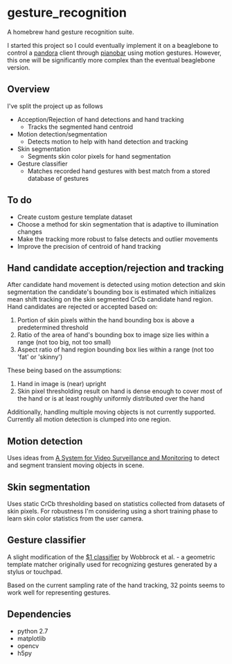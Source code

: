 # gesture_recognition
A homebrew hand gesture recognition suite.

I started this project so I could eventually implement it on a beaglebone to
control a [pandora](http://www.pandora.com/) client through
[pianobar](http://6xq.net/projects/pianobar/) using motion gestures. However,
this one will be significantly more complex than the eventual beaglebone
version.


## Overview
I've split the project up as follows

* Acception/Rejection of hand detections and hand tracking
  * Tracks the segmented hand centroid
* Motion detection/segmentation
  * Detects motion to help with hand detection and tracking
* Skin segmentation
  * Segments skin color pixels for hand segmentation
* Gesture classifier
  * Matches recorded hand gestures with best match from a stored database of
    gestures


## To do
* Create custom gesture template dataset
* Choose a method for skin segmentation that is adaptive to illumination changes
* Make the tracking more robust to false detects and outlier movements
* Improve the precision of centroid of hand tracking


## Hand candidate acception/rejection and tracking
After candidate hand movement is detected using motion detection and skin
segmentation the candidate's bounding box is estimated which initializes mean
shift tracking on the skin segmented CrCb candidate hand region. Hand candidates
are rejected or accepted based on:

1. Portion of skin pixels within the hand bounding box is above a predetermined
   threshold
2. Ratio of the area of hand's bounding box to image size lies within a range
   (not too big, not too small)
3. Aspect ratio of hand region bounding box lies within a range (not too 'fat'
   or 'skinny')

These being based on the assumptions:

1. Hand in image is (near) upright
2. Skin pixel thresholding result on hand is dense enough to cover most of the
   hand or is at least roughly uniformly distributed over the hand

Additionally, handling multiple moving objects is not currently
supported. Currently all motion detection is clumped into one region.


## Motion detection
Uses ideas from
[A System for Video Surveillance and Monitoring](https://www.ri.cmu.edu/pub_files/pub2/collins_robert_2000_1/collins_robert_2000_1.pdf)
to detect and segment transient moving objects in scene.


## Skin segmentation
Uses static CrCb thresholding based on statistics collected from datasets of
skin pixels. For robustness I'm considering using a short training phase to
learn skin color statistics from the user camera.


## Gesture classifier
A slight modification of the
[$1 classifier](http://depts.washington.edu/aimgroup/proj/dollar/) by Wobbrock
et al. - a geometric template matcher originally used for recognizing gestures
generated by a stylus or touchpad.

Based on the current sampling rate of the hand tracking, 32 points seems to work
well for representing gestures.


## Dependencies
* python 2.7
* matplotlib
* opencv
* h5py

